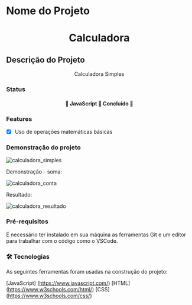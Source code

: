 # Nome do Projeto

<h1 align="center">Calculadora</h1>


## Descrição do Projeto

<p align="center">Calculadora Simples</p>

### Status

<h4 align="center"> 
	🚧  JavaScript 🚀 Concluído 🚧
</h4>

### Features

- [X] Uso de operações matemáticas básicas


### Demonstração do projeto

  ![calculadora_simples](https://user-images.githubusercontent.com/97310352/148685546-1cf510b1-0441-4fe5-829c-bced192eff42.png)

Demonstração - soma: 

![calculadora_conta](https://user-images.githubusercontent.com/97310352/148685601-498958b3-9ee2-4e07-842f-3acd792ab756.png)

Resultado:

![calculadora_resultado](https://user-images.githubusercontent.com/97310352/148685649-13e46c9b-632b-4720-8f7f-6e49876f0d5c.png)


### Pré-requisitos

É necessário ter instalado em sua máquina as ferramentas Git e um editor para trabalhar com o código como o VSCode.

### 🛠 Tecnologias
As seguintes ferramentas foram usadas na construção do projeto:

[JavaScript] (https://www.javascript.com/)
[HTML] (https://www.w3schools.com/html/)
[CSS] (https://www.w3schools.com/css/)